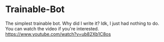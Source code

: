 # Trainable-Bot
The simplest trainable bot. Why did I write it? Idk, I just had nothing to do. You can watch the video if you're interested. https://www.youtube.com/watch?v=ub82Xb1C8os
